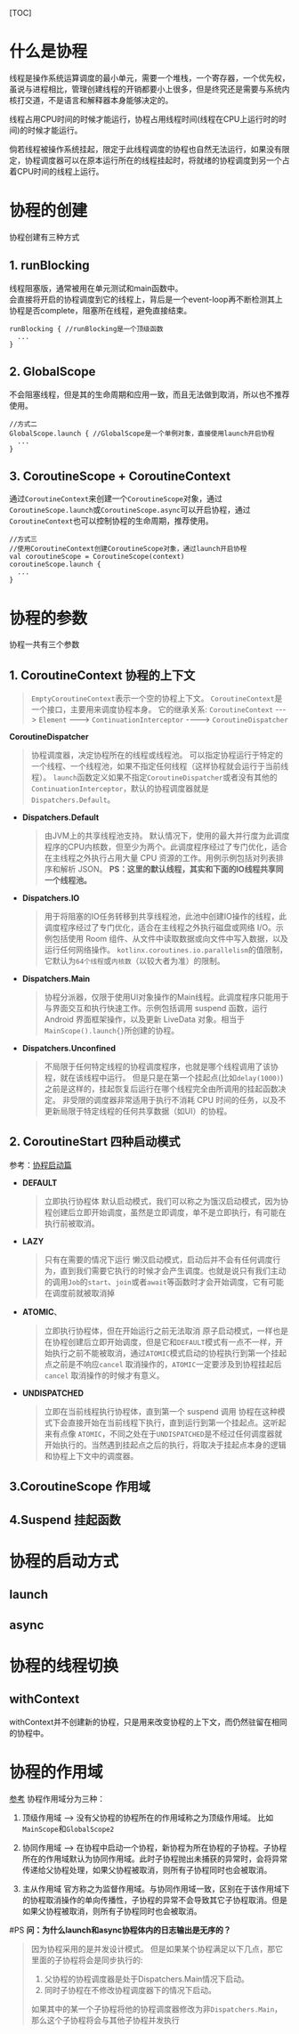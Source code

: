 [TOC]
# 什么是协程  
线程是操作系统运算调度的最小单元，需要一个堆栈，一个寄存器，一个优先权，虽说与进程相比，管理创建线程的开销都要小上很多，但是终究还是需要与系统内核打交道，不是语言和解释器本身能够决定的。  

线程占用CPU时间的时候才能运行，协程占用线程时间(线程在CPU上运行时的时间)的时候才能运行。  

倘若线程被操作系统挂起，限定于此线程调度的协程也自然无法运行，如果没有限定，协程调度器可以在原本运行所在的线程挂起时，将就绪的协程调度到另一个占着CPU时间的线程上运行。
# 协程的创建
协程创建有三种方式

## 1. runBlocking
线程阻塞版，通常被用在单元测试和main函数中。  
会直接将开启的协程调度到它的线程上，背后是一个event-loop再不断检测其上协程是否complete，阻塞所在线程，避免直接结束。 
```
runBlocking { //runBlocking是一个顶级函数
  ...
}
```
## 2. GlobalScope
不会阻塞线程，但是其的生命周期和应用一致，而且无法做到取消，所以也不推荐使用。
```
//方式二
GlobalScope.launch { //GlobalScope是一个单例对象，直接使用launch开启协程
  ...
}
```
## 3. CoroutineScope + CoroutineContext
通过`CoroutineContext`来创建一个`CoroutineScope`对象，通过`CoroutineScope.launch`或`CoroutineScope.async`可以开启协程，通过`CoroutineContext`也可以控制协程的生命周期，推荐使用。
```
//方式三
//使用CoroutineContext创建CoroutineScope对象，通过launch开启协程
val coroutineScope = CoroutineScope(context) 
coroutineScope.launch {
  ...
}
```

# 协程的参数
 协程一共有三个参数  
## 1. CoroutineContext 协程的上下文
  > `EmptyCoroutineContext`表示一个空的协程上下文。
  `CoroutineContext`是一个接口，主要用来调度协程本身。
  它的继承关系:
  `CoroutineContext` ---> `Element` ---> 
  `ContinuationInterceptor` ----> `CoroutineDispatcher`

**CoroutineDispatcher**
> 协程调度器，决定协程所在的线程或线程池。
可以指定协程运行于特定的一个线程、一个线程池，如果不指定任何线程（这样协程就会运行于当前线程）。
`launch`函数定义如果不指定`CoroutineDispatcher`或者没有其他的`ContinuationInterceptor`，默认的协程调度器就是`Dispatchers.Default`。

  * **Dispatchers.Default**
    > 由JVM上的共享线程池支持。 默认情况下，使用的最大并行度为此调度程序的CPU内核数，但至少为两个。此调度程序经过了专门优化，适合在主线程之外执行占用大量 CPU 资源的工作。用例示例包括对列表排序和解析 JSON。 
    **PS：这里的默认线程，其实和下面的IO线程共享同一个线程池。**

  * **Dispatchers.IO**
    > 用于将阻塞的IO任务转移到共享线程池，此池中创建IO操作的线程，此调度程序经过了专门优化，适合在主线程之外执行磁盘或网络 I/O。示例包括使用 Room 组件、从文件中读取数据或向文件中写入数据，以及运行任何网络操作。 
    `kotlinx.coroutines.io.parallelism`的值限制，它默认为`64个线程`或`内核数`（以较大者为准）的限制。
    
  * **Dispatchers.Main**
    > 协程分派器，仅限于使用UI对象操作的Main线程。此调度程序只能用于与界面交互和执行快速工作。示例包括调用 suspend 函数，运行 Android 界面框架操作，以及更新 LiveData 对象。相当于`MainScope().launch{}`所创建的协程。  

  * **Dispatchers.Unconfined**
    > 不局限于任何特定线程的协程调度程序，也就是哪个线程调用了该协程，就在该线程中运行。
    但是只是在第一个挂起点(比如`delay(1000)`)之前是这样的，挂起恢复后运行在哪个线程完全由所调用的挂起函数决定。
    非受限的调度器非常适用于执行不消耗 CPU 时间的任务，以及不更新局限于特定线程的任何共享数据（如UI）的协程。

## 2. CoroutineStart 四种启动模式
参考：[协程启动篇](https://mp.weixin.qq.com/s/nE2fW5ZBkbX2z_JeQmqkrA)  
  * **DEFAULT**
    > 立即执行协程体
    > 默认启动模式，我们可以称之为饿汉启动模式，因为协程创建后立即开始调度，虽然是立即调度，单不是立即执行，有可能在执行前被取消。
  * **LAZY**
    > 只有在需要的情况下运行
    > 懒汉启动模式，启动后并不会有任何调度行为，直到我们需要它执行的时候才会产生调度。也就是说只有我们主动的调用`Job`的`start`、`join`或者`await`等函数时才会开始调度，它有可能在调度前就被取消掉
  * **ATOMIC**、
    >立即执行协程体，但在开始运行之前无法取消
    > 原子启动模式，一样也是在协程创建后立即开始调度，但是它和`DEFAULT`模式有一点不一样，开始执行之前不能被取消，通过`ATOMIC`模式启动的协程执行到第一个挂起点之前是不响应`cancel` 取消操作的，`ATOMIC`一定要涉及到协程挂起后`cancel` 取消操作的时候才有意义。
  * **UNDISPATCHED**
    > 立即在当前线程执行协程体，直到第一个 suspend 调用
    > 协程在这种模式下会直接开始在当前线程下执行，直到运行到第一个挂起点。这听起来有点像 `ATOMIC`，不同之处在于`UNDISPATCHED`是不经过任何调度器就开始执行的。当然遇到挂起点之后的执行，将取决于挂起点本身的逻辑和协程上下文中的调度器。
    >
## 3.CoroutineScope 作用域
## 4.Suspend 挂起函数

# 协程的启动方式
## launch
## async

# 协程的线程切换
## withContext
withContext并不创建新的协程，只是用来改变协程的上下文，而仍然驻留在相同的协程中。

# 协程的作用域
[参考](https://juejin.cn/post/6953287252373930021)
协程作用域分为三种：
1. 顶级作用域 --> 没有父协程的协程所在的作用域称之为顶级作用域。 比如`MainScope`和`GlobalScope2` 
>
2. 协同作用域 --> 在协程中启动一个协程，新协程为所在协程的子协程。子协程所在的作用域默认为协同作用域。此时子协程抛出未捕获的异常时，会将异常传递给父协程处理，如果父协程被取消，则所有子协程同时也会被取消。
>
3. 主从作用域 官方称之为监督作用域。与协同作用域一致，区别在于该作用域下的协程取消操作的单向传播性，子协程的异常不会导致其它子协程取消。但是如果父协程被取消，则所有子协程同时也会被取消。

#PS
**问：为什么launch和async协程体内的日志输出是无序的？**
>因为协程采用的是并发设计模式。
但是如果某个协程满足以下几点，那它里面的子协程将会是同步执行的:
>1. 父协程的协程调度器是处于Dispatchers.Main情况下启动。
>2. 同时子协程在不修改协程调度器下的情况下启动。    
>
>如果其中的某一个子协程将他的协程调度器修改为非`Dispatchers.Main`，那么这个子协程将会与其他子协程并发执行

